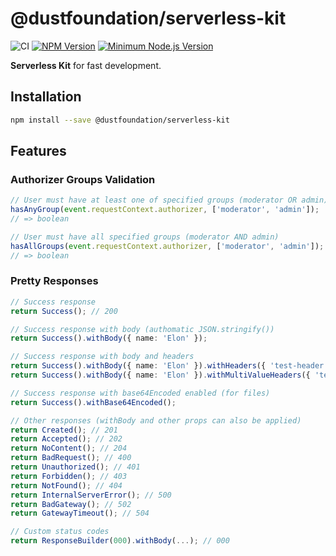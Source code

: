 # @dustfoundation/serverless-kit

![CI](https://github.com/DustFoundation/serverless-kit/actions/workflows/ci.yml/badge.svg)
[![NPM Version](https://badgen.net/npm/v/@dustfoundation/serverless-kit)](https://npmjs.com/package/@dustfoundation/serverless-kit)
[![Minimum Node.js Version](https://badgen.net/npm/node/@dustfoundation/serverless-kit)](https://npmjs.com/package/@dustfoundation/serverless-kit)

**Serverless Kit** for fast development.

## Installation

```sh
npm install --save @dustfoundation/serverless-kit
```

## Features

### Authorizer Groups Validation

```ts
// User must have at least one of specified groups (moderator OR admin)
hasAnyGroup(event.requestContext.authorizer, ['moderator', 'admin']);
// => boolean
```

```ts
// User must have all specified groups (moderator AND admin)
hasAllGroups(event.requestContext.authorizer, ['moderator', 'admin']);
// => boolean
```

### Pretty Responses

```ts
// Success response
return Success(); // 200

// Success response with body (authomatic JSON.stringify())
return Success().withBody({ name: 'Elon' });

// Success response with body and headers
return Success().withBody({ name: 'Elon' }).withHeaders({ 'test-header': 1 });
return Success().withBody({ name: 'Elon' }).withMultiValueHeaders({ 'test-header': [1] });

// Success response with base64Encoded enabled (for files)
return Success().withBase64Encoded();

// Other responses (withBody and other props can also be applied)
return Created(); // 201
return Accepted(); // 202
return NoContent(); // 204
return BadRequest(); // 400
return Unauthorized(); // 401
return Forbidden(); // 403
return NotFound(); // 404
return InternalServerError(); // 500
return BadGateway(); // 502
return GatewayTimeout(); // 504

// Custom status codes
return ResponseBuilder(000).withBody(...); // 000
```
